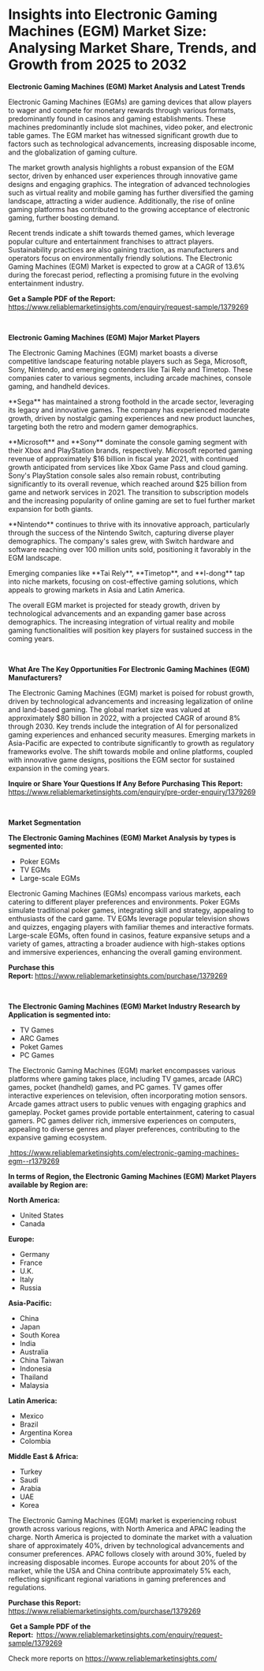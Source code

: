 <p><h1>Insights into Electronic Gaming Machines (EGM) Market Size: Analysing Market Share, Trends, and Growth from 2025 to 2032</h1></p><p><strong>Electronic Gaming Machines (EGM) Market Analysis and Latest Trends</strong></p>
<p><p>Electronic Gaming Machines (EGMs) are gaming devices that allow players to wager and compete for monetary rewards through various formats, predominantly found in casinos and gaming establishments. These machines predominantly include slot machines, video poker, and electronic table games. The EGM market has witnessed significant growth due to factors such as technological advancements, increasing disposable income, and the globalization of gaming culture.</p><p>The market growth analysis highlights a robust expansion of the EGM sector, driven by enhanced user experiences through innovative game designs and engaging graphics. The integration of advanced technologies such as virtual reality and mobile gaming has further diversified the gaming landscape, attracting a wider audience. Additionally, the rise of online gaming platforms has contributed to the growing acceptance of electronic gaming, further boosting demand.</p><p>Recent trends indicate a shift towards themed games, which leverage popular culture and entertainment franchises to attract players. Sustainability practices are also gaining traction, as manufacturers and operators focus on environmentally friendly solutions. The Electronic Gaming Machines (EGM) Market is expected to grow at a CAGR of 13.6% during the forecast period, reflecting a promising future in the evolving entertainment industry.</p></p>
<p><strong>Get a Sample PDF of the Report:&nbsp;</strong> <a href="https://www.reliablemarketinsights.com/enquiry/request-sample/1379269?utm_campaign=2013&utm_medium=2&utm_source=Github&utm_content=ia&utm_term=09022025&utm_id=electronic-gaming-machines-egm">https://www.reliablemarketinsights.com/enquiry/request-sample/1379269</a></p>
<p>&nbsp;</p>
<p><strong>Electronic Gaming Machines (EGM) Major Market Players</strong></p>
<p><p>The Electronic Gaming Machines (EGM) market boasts a diverse competitive landscape featuring notable players such as Sega, Microsoft, Sony, Nintendo, and emerging contenders like Tai Rely and Timetop. These companies cater to various segments, including arcade machines, console gaming, and handheld devices.</p><p>**Sega** has maintained a strong foothold in the arcade sector, leveraging its legacy and innovative games. The company has experienced moderate growth, driven by nostalgic gaming experiences and new product launches, targeting both the retro and modern gamer demographics.</p><p>**Microsoft** and **Sony** dominate the console gaming segment with their Xbox and PlayStation brands, respectively. Microsoft reported gaming revenue of approximately $16 billion in fiscal year 2021, with continued growth anticipated from services like Xbox Game Pass and cloud gaming. Sony's PlayStation console sales also remain robust, contributing significantly to its overall revenue, which reached around $25 billion from game and network services in 2021. The transition to subscription models and the increasing popularity of online gaming are set to fuel further market expansion for both giants.</p><p>**Nintendo** continues to thrive with its innovative approach, particularly through the success of the Nintendo Switch, capturing diverse player demographics. The company's sales grew, with Switch hardware and software reaching over 100 million units sold, positioning it favorably in the EGM landscape.</p><p>Emerging companies like **Tai Rely**, **Timetop**, and **I-dong** tap into niche markets, focusing on cost-effective gaming solutions, which appeals to growing markets in Asia and Latin America.</p><p>The overall EGM market is projected for steady growth, driven by technological advancements and an expanding gamer base across demographics. The increasing integration of virtual reality and mobile gaming functionalities will position key players for sustained success in the coming years.</p></p>
<p>&nbsp;</p>
<p><strong>What Are The Key Opportunities For Electronic Gaming Machines (EGM) Manufacturers?</strong></p>
<p><p>The Electronic Gaming Machines (EGM) market is poised for robust growth, driven by technological advancements and increasing legalization of online and land-based gaming. The global market size was valued at approximately $80 billion in 2022, with a projected CAGR of around 8% through 2030. Key trends include the integration of AI for personalized gaming experiences and enhanced security measures. Emerging markets in Asia-Pacific are expected to contribute significantly to growth as regulatory frameworks evolve. The shift towards mobile and online platforms, coupled with innovative game designs, positions the EGM sector for sustained expansion in the coming years.</p></p>
<p><strong>Inquire or Share Your Questions If Any Before Purchasing This Report:</strong> <a href="https://www.reliablemarketinsights.com/enquiry/pre-order-enquiry/1379269?utm_campaign=2013&utm_medium=2&utm_source=Github&utm_content=ia&utm_term=09022025&utm_id=electronic-gaming-machines-egm">https://www.reliablemarketinsights.com/enquiry/pre-order-enquiry/1379269</a></p>
<p>&nbsp;</p>
<p><strong>Market Segmentation</strong></p>
<p><strong>The Electronic Gaming Machines (EGM) Market Analysis by types is segmented into:</strong></p>
<p><ul><li>Poker EGMs</li><li>TV EGMs</li><li>Large-scale EGMs</li></ul></p>
<p><p>Electronic Gaming Machines (EGMs) encompass various markets, each catering to different player preferences and environments. Poker EGMs simulate traditional poker games, integrating skill and strategy, appealing to enthusiasts of the card game. TV EGMs leverage popular television shows and quizzes, engaging players with familiar themes and interactive formats. Large-scale EGMs, often found in casinos, feature expansive setups and a variety of games, attracting a broader audience with high-stakes options and immersive experiences, enhancing the overall gaming environment.</p></p>
<p><strong>Purchase this Report:&nbsp;</strong><a href="https://www.reliablemarketinsights.com/purchase/1379269?utm_campaign=2013&utm_medium=2&utm_source=Github&utm_content=ia&utm_term=09022025&utm_id=electronic-gaming-machines-egm">https://www.reliablemarketinsights.com/purchase/1379269</a></p>
<p>&nbsp;</p>
<p><strong>The Electronic Gaming Machines (EGM) Market Industry Research by Application is segmented into:</strong></p>
<p><ul><li>TV Games</li><li>ARC Games</li><li>Poket Games</li><li>PC Games</li></ul></p>
<p><p>The Electronic Gaming Machines (EGM) market encompasses various platforms where gaming takes place, including TV games, arcade (ARC) games, pocket (handheld) games, and PC games. TV games offer interactive experiences on television, often incorporating motion sensors. Arcade games attract users to public venues with engaging graphics and gameplay. Pocket games provide portable entertainment, catering to casual gamers. PC games deliver rich, immersive experiences on computers, appealing to diverse genres and player preferences, contributing to the expansive gaming ecosystem.</p></p>
<p><a href="https://www.reliablemarketinsights.com/electronic-gaming-machines-egm--r1379269?utm_campaign=2013&utm_medium=2&utm_source=Github&utm_content=ia&utm_term=09022025&utm_id=electronic-gaming-machines-egm">&nbsp;https://www.reliablemarketinsights.com/electronic-gaming-machines-egm--r1379269</a></p>
<p><strong>In terms of Region, the Electronic Gaming Machines (EGM) Market Players available by Region are:</strong></p>
<p>
    <p> <strong> North America: </strong>
        <ul>
            <li>United States</li>
            <li>Canada</li>
        </ul>
        </p> 
    <p> <strong> Europe: </strong>
        <ul>
            <li>Germany</li>
            <li>France</li>
            <li>U.K.</li>
            <li>Italy</li>
            <li>Russia</li>
        </ul>
        </p> 
    <p> <strong> Asia-Pacific: </strong>
        <ul>
            <li>China</li>
            <li>Japan</li>
            <li>South Korea</li>
            <li>India</li>
            <li>Australia</li>
            <li>China Taiwan</li>
            <li>Indonesia</li>
            <li>Thailand</li>
            <li>Malaysia</li>
        </ul>
        </p> 
    <p> <strong> Latin America: </strong>
        <ul>
            <li>Mexico</li>
            <li>Brazil</li>
            <li>Argentina Korea</li>
            <li>Colombia</li>
        </ul>
        </p> 
    <p> <strong> Middle East & Africa: </strong>
        <ul>
            <li>Turkey</li>
            <li>Saudi</li>
            <li>Arabia</li>
            <li>UAE</li>
            <li>Korea</li>
        </ul>
    </p>
    </p>
<p><p>The Electronic Gaming Machines (EGM) market is experiencing robust growth across various regions, with North America and APAC leading the charge. North America is projected to dominate the market with a valuation share of approximately 40%, driven by technological advancements and consumer preferences. APAC follows closely with around 30%, fueled by increasing disposable incomes. Europe accounts for about 20% of the market, while the USA and China contribute approximately 5% each, reflecting significant regional variations in gaming preferences and regulations.</p></p>
<p><strong>Purchase this Report: </strong><a href="https://www.reliablemarketinsights.com/purchase/1379269?utm_campaign=2013&utm_medium=2&utm_source=Github&utm_content=ia&utm_term=09022025&utm_id=electronic-gaming-machines-egm">https://www.reliablemarketinsights.com/purchase/1379269</a></p>
<p>&nbsp;<strong>Get a Sample PDF of the Report:&nbsp;&nbsp;</strong><a href="https://www.reliablemarketinsights.com/enquiry/request-sample/1379269?utm_campaign=2013&utm_medium=2&utm_source=Github&utm_content=ia&utm_term=09022025&utm_id=electronic-gaming-machines-egm">https://www.reliablemarketinsights.com/enquiry/request-sample/1379269</a></p>
<p><strong></strong></p>
<p>Check more reports on <a href="https://www.reliablemarketinsights.com/?utm_campaign=2013&utm_medium=2&utm_source=Github&utm_content=ia&utm_term=09022025&utm_id=electronic-gaming-machines-egm">https://www.reliablemarketinsights.com/</a></p>